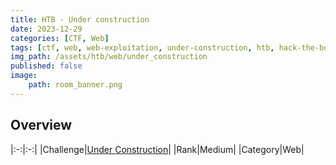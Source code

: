 ```yaml
---
title: HTB - Under construction
date: 2023-12-29
categories: [CTF, Web]
tags: [ctf, web, web-exploitation, under-construction, htb, hack-the-box]
img_path: /assets/htb/web/under_construction
published: false
image:
    path: room_banner.png
---
```


## Overview

|:-:|:-:|
|Challenge|[Under Construction](https://app.hackthebox.com/challenges/111)|
|Rank|Medium|
|Category|Web|

<!-- 1. The home page is under the `/auth` directory and has a login form:

    ![](home.png)

2. We can Register a `test:test` account and login:

    ![](test_login.png)

<figure>
    <img src="chall_pwned.png"
    alt="Challenge pwned" >
</figure> -->